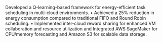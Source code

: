 Developed a Q-learning-based framework for energy-efficient task scheduling in multi-cloud environments.
• Achieved a 25% reduction in energy consumption compared to traditional FIFO and Round Robin scheduling.
• Implemented inter-cloud reward sharing for enhanced VM collaboration and resource utilization and Integrated AWS
SageMaker for CPU/memory forecasting and Amazon S3 for scalable data storage.
